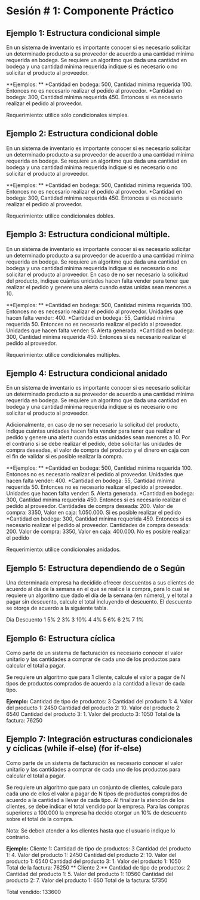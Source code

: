 # Sesión # 1: Componente Práctico

## Ejemplo 1: Estructura condicional simple

En un sistema de inventario es importante conocer si es necesario solicitar un determinado producto a su proveedor de acuerdo a una cantidad mínima requerida en bodega. Se requiere un algoritmo que dada una cantidad en bodega y una cantidad mínima requerida indique si es necesario o no solicitar el producto al proveedor.

**Ejemplos: **
*Cantidad en bodega: 500, Cantidad mínima requerida 100. Entonces no es necesario realizar el pedido al proveedor.
*Cantidad en bodega: 300, Cantidad mínima requerida 450. Entonces si es necesario realizar el pedido al proveedor.

Requerimiento: utilice sólo condicionales simples.

## Ejemplo 2: Estructura condicional doble

En un sistema de inventario es importante conocer si es necesario solicitar un determinado producto a su proveedor de acuerdo a una cantidad mínima requerida en bodega. Se requiere un algoritmo que dada una cantidad en bodega y una cantidad mínima requerida indique si es necesario o no solicitar el producto al proveedor.

**Ejemplos: **
*Cantidad en bodega: 500, Cantidad mínima requerida 100. Entonces no es necesario realizar el pedido al proveedor.
*Cantidad en bodega: 300, Cantidad mínima requerida 450. Entonces si es necesario realizar el pedido al proveedor.

Requerimiento: utilice condicionales dobles.

## Ejemplo 3: Estructura condicional múltiple.

En un sistema de inventario es importante conocer si es necesario solicitar un determinado producto a su proveedor de acuerdo a una cantidad mínima requerida en bodega. Se requiere un algoritmo que dada una cantidad en bodega y una cantidad mínima requerida indique si es necesario o no solicitar el producto al proveedor. En caso de no ser necesario la solicitud del producto, indique cuántas unidades hacen falta vender para tener que realizar el pedido y genere una alerta cuando estas unidas sean menores a 10.

**Ejemplos: **
*Cantidad en bodega: 500, Cantidad mínima requerida 100. Entonces no es necesario realizar el pedido al proveedor. Unidades que hacen falta vender: 400. 
*Cantidad en bodega: 55, Cantidad mínima requerida 50. Entonces no es necesario realizar el pedido al proveedor. Unidades que hacen falta vender: 5. Alerta generada.
*Cantidad en bodega: 300, Cantidad mínima requerida 450. Entonces si es necesario realizar el pedido al proveedor.

Requerimiento: utilice condicionales múltiples.

## Ejemplo 4: Estructura condicional anidado

En un sistema de inventario es importante conocer si es necesario solicitar un determinado producto a su proveedor de acuerdo a una cantidad mínima requerida en bodega. Se requiere un algoritmo que dada una cantidad en bodega y una cantidad mínima requerida indique si es necesario o no solicitar el producto al proveedor. 

Adicionalmente, en caso de no ser necesario la solicitud del producto, indique cuántas unidades hacen falta vender para tener que realizar el pedido y genere una alerta cuando estas unidades sean menores a 10. Por el contrario si se debe realizar el pedido, debe solicitar las unidades de compra deseadas, el valor de compra del producto y el dinero en caja con el fin de validar si es posible realizar la compra.

**Ejemplos: **
*Cantidad en bodega: 500, Cantidad mínima requerida 100. Entonces no es necesario realizar el pedido al proveedor. Unidades que hacen falta vender: 400. 
*Cantidad en bodega: 55, Cantidad mínima requerida 50. Entonces no es necesario realizar el pedido al proveedor. Unidades que hacen falta vender: 5. Alerta generada.
*Cantidad en bodega: 300, Cantidad mínima requerida 450. Entonces si es necesario realizar el pedido al proveedor. Cantidades de compra deseada: 200. Valor de compra: 3350, Valor en caja: 1.050.000. Si es posible realizar el pedido
*Cantidad en bodega: 300, Cantidad mínima requerida 450. Entonces si es necesario realizar el pedido al proveedor. Cantidades de compra deseada: 200. Valor de compra: 3350, Valor en caja: 400.000. No es posible realizar el pedido

Requerimiento: utilice condicionales anidados.

## Ejemplo 5: Estructura dependiendo de o Según

Una determinada empresa ha decidido ofrecer descuentos a sus clientes de acuerdo al día de la semana en el que se realice la compra, para lo cual se requiere un algoritmo que dado el día de la semana (en número), y el total a pagar sin descuento, calcule el total incluyendo el descuento. El descuento se otorga de acuerdo a la siguiente tabla.


Dia	Descuento
1	5%
2	3%
3	10%
4	4%
5	6%
6	2%
7	1%


## Ejemplo 6: Estructura cíclica

Como parte de un sistema de facturación es necesario conocer el valor unitario y las cantidades a comprar de cada uno de los productos para calcular el total a pagar. 

Se requiere un algoritmo que para 1 cliente, calcule el valor a pagar de N tipos de productos comprados de acuerdo a la cantidad a llevar de cada tipo.

**Ejemplo:**
Cantidad de tipo de productos: 3
Cantidad del producto 1: 4. Valor del producto 1: 2450
Cantidad del producto 2: 10. Valor del producto 2: 6540
Cantidad del producto 3: 1. Valor del producto 3: 1050
Total de la factura: 76250



## Ejemplo 7: Integración estructuras condicionales y cíclicas (while if-else) (for if-else)

Como parte de un sistema de facturación es necesario conocer el valor unitario y las cantidades a comprar de cada uno de los productos para calcular el total a pagar. 

Se requiere un algoritmo que para un conjunto de clientes, calcule para cada uno de ellos el valor a pagar de N tipos de productos comprados de acuerdo a la cantidad a llevar de cada tipo. Al finalizar la atención de los clientes, se debe indicar el total vendido por la empresa. Para las compras superiores a 100.000 la empresa ha decido otorgar un 10% de descuento sobre el total de la compra.

Nota: Se deben atender a los clientes hasta que el usuario indique lo contrario.

**Ejemplo:**
Cliente 1:
Cantidad de tipo de productos: 3
Cantidad del producto 1: 4. Valor del producto 1: 2450
Cantidad del producto 2: 10. Valor del producto 1: 6540
Cantidad del producto 3: 1. Valor del producto 1: 1050
Total de la factura: 76250
**
Cliente 2:**
Cantidad de tipo de productos: 2
Cantidad del producto 1: 5. Valor del producto 1: 10560
Cantidad del producto 2: 7. Valor del producto 1: 650
Total de la factura: 57350

Total vendido: 133600

